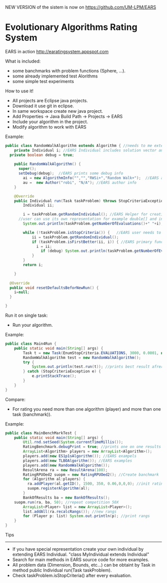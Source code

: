 NEW VERSION of the sistem is now on 
https://github.com/UM-LPM/EARS


Evolutionary Algorithms Rating System
=====================================

EARS in action http://earatingsystem.appspot.com

What is included:
* some banchmarks with problem functions (Sphere, ...).
* some already implemented test Alorithms
* some simple test experiments


How to use it!

* All projects are Eclipse java projects.
* Download it use git in eclipse.
* In same workspace create new java project.
* Add Properties -> Java Build Path -> Projects -> EARS
* Include your algorithm in the project.
* Modify algorithm to work with EARS

Example:
```java
public class RandomWalkAlgorithm extends Algorithm { //needs to me extended 
	private Individual i; //EARS Individual includes solution vector and its fitness value
  private boolean debug = true;
  
	public RandomWalkAlgorithm() { 
	  super();
	  setDebug(debug);  //EARS prints some debug info
		ai = new AlgorithmInfo("","","RWSi+","Random Walk+");  //EARS add algorithm name
		au =  new Author("robi", "N/A"); //EARS author info
	}

	@Override  
	public Individual run(Task taskProblem) throws StopCriteriaException{ //EARS main evaluation loop 
		Individual ii;

		i = taskProblem.getRandomIndividual(); //EARS Helper for creating random solution, it takes one evaluation (eval++)
	  //user can use its own representation for example double[] and in fase of evaluation calls taskProblem.eval that creates individual
		System.out.println(taskProblem.getNumberOfEvaluations()+" "+i); //prints number of evaluations

		while (!taskProblem.isStopCriteria()) {   //EARS user needs to take care about number of evaluations
			ii = taskProblem.getRandomIndividual();
			if (taskProblem.isFirstBetter(ii, i)) { //EARS primary function it takes care if we are searching minimum or maximum, if solution is valit etc.
			  i = ii;
				if (debug) System.out.println(taskProblem.getNumberOfEvaluations()+" "+i);
			}
		}
		return i;

	}
	
  @Override
  public void resetDefaultsBeforNewRun() {
    i=null;
  }

}
```
Run it on single task:

- Run your algorithm.

Example:
```java
public class Main4Run {
	public static void main(String[] args) {
		Task t = new Task(EnumStopCriteria.EVALUATIONS, 3000, 0.0001, new ProblemSphere(5)); //run problem Sphere Dimension 5, 3000 evaluations
		RandomWalkAlgorithm test = new RandomWalkAlgorithm();
		try {
			System.out.println(test.run(t)); //prints best result afrer 3000 runs
		} catch (StopCriteriaException e) {
			e.printStackTrace();
		}
	}
}
```
Compare:

* For rating you need more than one algorithm (player) and more than one task (banchmark)).

Example:
```java
public class MainBenchMarkTest {
    public static void main(String[] args) {
        Util.rnd.setSeed(System.currentTimeMillis());
        RatingBenchmark.debugPrint = true; //prints one on one results
        ArrayList<Algorithm> players = new ArrayList<Algorithm>();
        players.add(new ES1p1sAlgorithm()); //EARS exampels
        players.add(new TLBOAlgorithm()); //EARS examples
        players.add(new RandomWalkAlgorithm());
        ResultArena ra = new ResultArena(100); 
        RatingRPUOed2 suopm = new RatingRPUOed2(); //Create banchmark
        for (Algorithm al:players) {
          ra.addPlayer(al.getID(), 1500, 350, 0.06,0,0,0); //init rating 1500
          suopm.registerAlgorithm(al);
        }
        BankOfResults ba = new BankOfResults();
	suopm.run(ra, ba, 50); //repeat competition 50X
        ArrayList<Player> list = new ArrayList<Player>();
        list.addAll(ra.recalcRangs()); //new rangs
        for (Player p: list) System.out.println(p); //print rangs
    }
}
```

Tips
____

* If you have special representation create your own individual by extending EARS Individual.
"class MyIndividual extends Individual"
* Search for main methods in EARS source code for more examples.
* All problem data (Dimension, Bounds, etc...) can be obtaint by Task in method public Individual run(Task taskProblem).
* Check taskProblem.isStopCriteria() after every evaluation.

